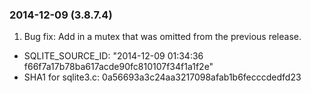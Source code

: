 ### 2014\-12\-09 (3\.8\.7\.4\)

1. Bug fix: Add in a mutex that was omitted from the previous release.
- SQLITE\_SOURCE\_ID: "2014\-12\-09 01:34:36 f66f7a17b78ba617acde90fc810107f34f1a1f2e"
- SHA1 for sqlite3\.c: 0a56693a3c24aa3217098afab1b6fecccdedfd23




